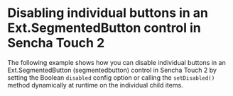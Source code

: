 # Disabling individual buttons in an Ext.SegmentedButton control in Sencha Touch 2 #

The following example shows how you can disable individual buttons in an Ext.SegmentedButton (segmentedbutton) control in Sencha Touch 2 by setting the Boolean <code>disabled</code> config option or calling the `setDisabled()` method dynamically at runtime on the individual child items.
